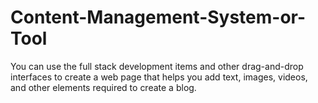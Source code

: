 # Content-Management-System-or-Tool
You can use the full stack development items and other drag-and-drop interfaces to create a web page that helps you add text, images, videos, and other elements required to create a blog.

